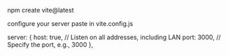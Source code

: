 npm create vite@latest

configure your server
paste in vite.config.js

  server: {
    host: true,  // Listen on all addresses, including LAN
    port: 3000,  // Specify the port, e.g., 3000
  },
